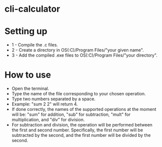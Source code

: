 # cli-calculator
# Setting up
- 1 - Compile the .c files.
- 2 - Create a directory in OS(:C)/Program Files/"your given name".
- 3 - Add the compiled .exe files to OS(:C)/Program Files/"your directory".
# How to use
- Open the terminal.
- Type the name of the file corresponding to your chosen operation.
- Type two numbers separated by a space.
- Example: "sum 2 2" will return 4.
- If done correctly, the names of the supported operations at the moment will be: "sum" for addition, "sub" for subtraction, "mult" for multiplication, and "div" for division.
- For subtraction and division, the operation will be performed between the first and second number. Specifically, the first number will be subtracted by the second, and the first number will be divided by the second.


